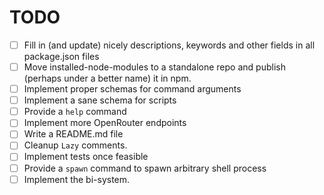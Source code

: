 # TODO

- [ ] Fill in (and update) nicely descriptions, keywords and other fields in all package.json files
- [ ] Move installed-node-modules to a standalone repo and publish (perhaps under a better name) it in npm.
- [ ] Implement proper schemas for command arguments
- [ ] Implement a sane schema for scripts
- [ ] Provide a `help` command
- [ ] Implement more OpenRouter endpoints
- [ ] Write a README.md file
- [ ] Cleanup `Lazy` comments.
- [ ] Implement tests once feasible
- [ ] Provide a `spawn` command to spawn arbitrary shell process
- [ ] Implement the bi-system.
